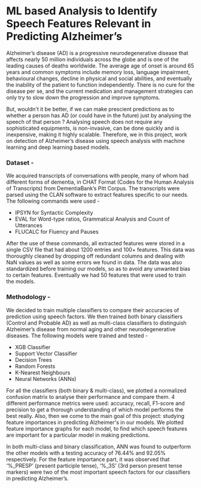 # ML based Analysis to Identify Speech Features Relevant in Predicting Alzheimer’s 

Alzheimer’s disease (AD) is a progressive neurodegenerative disease that affects nearly 50 million individuals across the globe and is one of the leading causes of deaths worldwide. The average age of onset is around 65 years and common symptoms include memory loss, language impairment, behavioural changes, decline in physical and
social abilities, and eventually the inability of the patient to function independently. There is no cure for the disease per se, and the current medication and management strategies can only try to slow down the progression and improve symptoms.

But, wouldn't it be better, if we can make prescient predictions as to whether a person has AD (or could have in the future) just by analysing the speech of that person ? Analysing speech does not require any sophisticated equipments, is non-invasive, can be done quickly and is inexpensive, making it highly scalable. Therefore, we in this project, work on detection of Alzheimer’s disease using speech analysis with machine learning and deep learning based models.

### Dataset - 
We acquired transcripts of conversations with people, many of whom had different forms of dementia, in CHAT Format (Codes for the Human Analysis of Transcripts) from DementiaBank’s Pitt Corpus. The transcripts were parsed using the CLAN software to extract features specific to our needs. The following commands were used -
* IPSYN for Syntactic Complexity
* EVAL for Word-type ratios, Grammatical Analysis and Count of Utterances
* FLUCALC for Fluency and Pauses

After the use of these commands, all extracted features were stored in a single CSV file that had about 1200 entries and 100+ features. This data was thoroughly cleaned by dropping off redundant columns and dealing with NaN values as well as some errors we found in data. The data was also standardized before training our models, so as to avoid any unwanted bias to certain features. Eventually we had 50 features that were used to train the models.

### Methodology - 
We decided to train multiple classifiers to compare their accuracies of prediction using speech factors. We then trained both binary classifiers (Control and Probable AD) as well as multi-class classifiers to distinguish Alzheimer’s disease from normal aging and other neurodegenerative diseases. The following models were trained and tested - 

* XGB Classifier
* Support Vector Classifier
* Decision Trees
* Random Forests
* K-Nearest Neighbours
* Neural Networks (ANNs)

For all the classifiers (both binary & multi-class), we plotted a normalized confusion matrix to analyse their performance and compare them. 4 different performance metrics were used: accuracy, recall, F1-score and precision to get a thorough understanding of which model performs the best really. Also, then we come to the main goal of this project: studying feature importances in predicting Alzheimer's in our models. We plotted feature importance graphs for each model, to find which speech features are important for a particular model in making predictions.

In both multi-class and binary classification, ANN was found to outperform the other models with a testing accuracy of 76.44% and 92.05% respectively. For the feature importance part, it was observed that ‘%_PRESP’ (present participle tense), ‘%_3S’ (3rd person present tense markers) were two of the most important speech factors for our classifiers in predicting Alzheimer’s.
